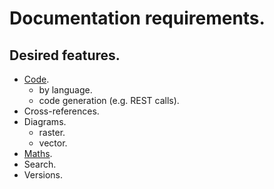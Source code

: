 # Documentation requirements.

## Desired features.

* [Code](code..md).
  *  by language.
  * code generation \(e.g. REST calls\).
* Cross-references.
* Diagrams.
  * raster.
  * vector.
* [Maths](maths.md).
* Search.
* Versions.



